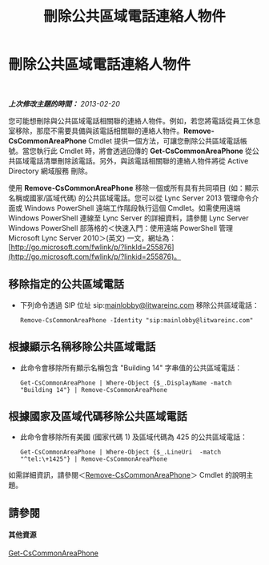 ﻿---
title: 刪除公共區域電話連絡人物件
TOCTitle: 刪除公共區域電話連絡人物件
ms:assetid: f4c139dc-f07c-4c75-9345-e291aea41173
ms:mtpsurl: https://technet.microsoft.com/zh-tw/library/JJ994087(v=OCS.15)
ms:contentKeyID: 52056264
ms.date: 08/24/2015
mtps_version: v=OCS.15
ms.translationtype: HT
---

# 刪除公共區域電話連絡人物件

 

_**上次修改主題的時間：** 2013-02-20_

您可能想刪除與公共區域電話相關聯的連絡人物件。例如，若您將電話從員工休息室移除，那麼不需要具備與該電話相關聯的連絡人物件。**Remove-CsCommonAreaPhone** Cmdlet 提供一個方法，可讓您刪除公共區域電話帳號。當您執行此 Cmdlet 時，將會透過回傳的 **Get-CsCommonAreaPhone** 從公共區域電話清單刪除該電話。另外，與該電話相關聯的連絡人物件將從 Active Directory 網域服務 刪除。

使用 **Remove-CsCommonAreaPhone** 移除一個或所有具有共同項目 (如：顯示名稱或國家/區域代碼) 的公共區域電話。您可以從 Lync Server 2013 管理命令介面或 Windows PowerShell 遠端工作階段執行這個 Cmdlet。如需使用遠端 Windows PowerShell 連線至 Lync Server 的詳細資料，請參閱 Lync Server Windows PowerShell 部落格的＜快速入門：使用遠端 PowerShell 管理 Microsoft Lync Server 2010＞(英文) 一文，網址為：[http://go.microsoft.com/fwlink/p/?linkId=255876](http://go.microsoft.com/fwlink/p/?linkid=255876)。


## 移除指定的公共區域電話

  - 下列命令透過 SIP 位址 sip:mainlobby@litwareinc.com 移除公共區域電話：
    
        Remove-CsCommonAreaPhone -Identity "sip:mainlobby@litwareinc.com"

## 根據顯示名稱移除公共區域電話

  - 此命令會移除所有顯示名稱包含 "Building 14" 字串值的公共區域電話：
    
        Get-CsCommonAreaPhone | Where-Object {$_.DisplayName -match "Building 14"} | Remove-CsCommonAreaPhone

## 根據國家及區域代碼移除公共區域電話

  - 此命令會移除所有美國 (國家代碼 1) 及區域代碼為 425 的公共區域電話：
    
        Get-CsCommonAreaPhone | Where-Object {$_.LineUri  -match "^tel:\+1425"} | Remove-CsCommonAreaPhone

如需詳細資訊，請參閱＜[Remove-CsCommonAreaPhone](https://docs.microsoft.com/en-us/powershell/module/skype/Remove-CsCommonAreaPhone)＞ Cmdlet 的說明主題。

## 請參閱

#### 其他資源

[Get-CsCommonAreaPhone](https://docs.microsoft.com/en-us/powershell/module/skype/Get-CsCommonAreaPhone)

